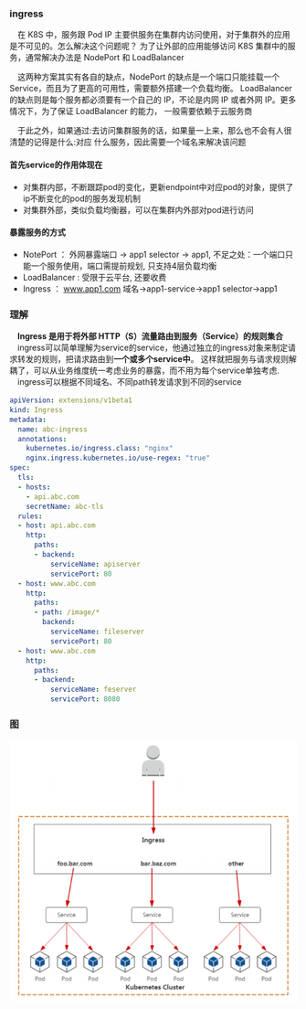 ### ingress
&ensp;&ensp;在 K8S 中，服务跟 Pod IP 主要供服务在集群内访问使用，对于集群外的应用是不可见的。怎么解决这个问题呢？
为了让外部的应用能够访问 K8S 集群中的服务，通常解决办法是 NodePort 和 LoadBalancer  

&ensp;&ensp;这两种方案其实有各自的缺点，NodePort 的缺点是一个端口只能挂载一个 Service，而且为了更高的可用性，需要额外搭建一个负载均衡。
LoadBalancer 的缺点则是每个服务都必须要有一个自己的 IP，不论是内网 IP 或者外网 IP。更多情况下，为了保证 LoadBalancer 的能力，
一般需要依赖于云服务商

&ensp;&ensp;于此之外，如果通过<NoteIP>:<NotePort>去访问集群服务的话，如果量一上来，那么也不会有人很清楚的记得是什么<NoteIP>:<NotePort>对应
什么服务，因此需要一个域名来解决该问题

#### 首先service的作用体现在
- 对集群内部，不断跟踪pod的变化，更新endpoint中对应pod的对象，提供了ip不断变化的pod的服务发现机制
- 对集群外部，类似负载均衡器，可以在集群内外部对pod进行访问

#### 暴露服务的方式
- NotePort ： 外网暴露端口 -> app1 selector -> app1, 不足之处：一个端口只能一个服务使用，端口需提前规划, 只支持4层负载均衡
- LoadBalancer : 受限于云平台, 还要收费
- Ingress ： www.app1.com 域名->app1-service->app1 selector->app1

### 理解
&ensp;&ensp;**Ingress 是用于将外部 HTTP（S）流量路由到服务（Service）的规则集合**  
&ensp;&ensp;ingress可以简单理解为service的service，他通过独立的ingress对象来制定请求转发的规则，把请求路由到**一个或多个service中**。
这样就把服务与请求规则解耦了，可以从业务维度统一考虑业务的暴露，而不用为每个service单独考虑.  
&ensp;&ensp;ingress可以根据不同域名、不同path转发请求到不同的service
```yaml
apiVersion: extensions/v1beta1
kind: Ingress
metadata:
  name: abc-ingress
  annotations: 
    kubernetes.io/ingress.class: "nginx"
    nginx.ingress.kubernetes.io/use-regex: "true"
spec:
  tls:
  - hosts:
    - api.abc.com
    secretName: abc-tls
  rules:
  - host: api.abc.com
    http:
      paths:
      - backend:
          serviceName: apiserver
          servicePort: 80
  - host: www.abc.com
    http:
      paths:
      - path: /image/*
        backend:
          serviceName: fileserver
          servicePort: 80
  - host: www.abc.com
    http:
      paths:
      - backend:
          serviceName: feserver
          servicePort: 8080
```

### 图
![](ingress.jpg)
